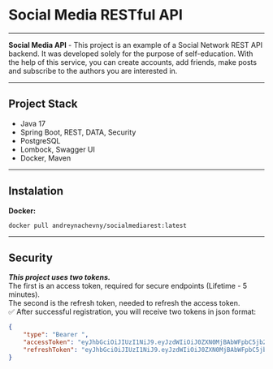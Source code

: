 # Social Media RESTful API
___
**Social Media API** - This project is an example of a Social Network REST API backend. It was developed solely for the purpose of self-education. With the help of this service, you can create accounts, add friends, make posts and subscribe to the authors you are interested in.

___
## Project Stack
* Java 17
* Spring Boot, REST, DATA, Security
* PostgreSQL
* Lombock, Swagger UI
* Docker, Maven
___
## Instalation
**Docker:**
```
docker pull andreynachevny/socialmediarest:latest
```
___
## Security
***This project uses two tokens.*** </br>
The first is an access token, required for secure endpoints (Lifetime - 5 minutes). </br>
The second is the refresh token, needed to refresh the access token. </br>
:white_check_mark: After successful registration, you will receive two tokens in json format:
```json
{
    "type": "Bearer ",
    "accessToken": "eyJhbGciOiJIUzI1NiJ9.eyJzdWIiOiJ0ZXN0MjBAbWFpbC5jb20iLCJpYXQiOjE2OTMyNTAwMTIsImV4cCI6MTY5MzI1MDMxMiwiaWQiOjExLCJuYW1lIjoidGVzdDIwIn0.P68NT17QH0RP0NdxCAiZfGXflqMZITJ8S55gWw423Sw",
    "refreshToken": "eyJhbGciOiJIUzI1NiJ9.eyJzdWIiOiJ0ZXN0MjBAbWFpbC5jb20iLCJpYXQiOjE2OTMyNTAwMTIsImV4cCI6MTY5NTg0MjAxMn0.VUo-I_gbTXaay7pIGexgS4UQITN7YxJeF7OMuHSAMK8"
}
``` 

